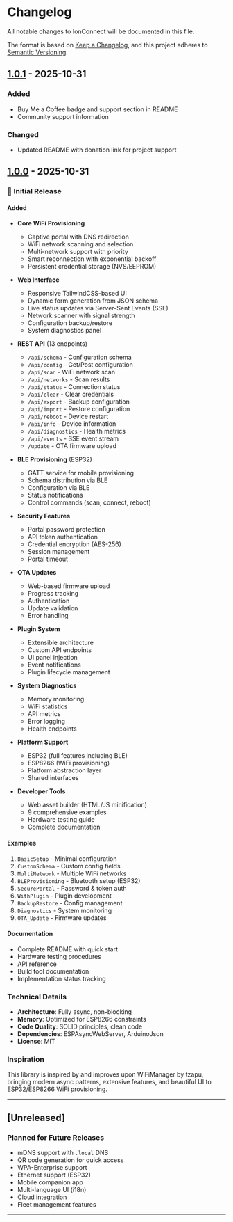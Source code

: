 # Changelog

All notable changes to IonConnect will be documented in this file.

The format is based on [Keep a Changelog](https://keepachangelog.com/en/1.0.0/),
and this project adheres to [Semantic Versioning](https://semver.org/spec/v2.0.0.html).

## [1.0.1] - 2025-10-31

### Added
- Buy Me a Coffee badge and support section in README
- Community support information

### Changed
- Updated README with donation link for project support

## [1.0.0] - 2025-10-31

### 🎉 Initial Release

#### Added
- **Core WiFi Provisioning**
  - Captive portal with DNS redirection
  - WiFi network scanning and selection
  - Multi-network support with priority
  - Smart reconnection with exponential backoff
  - Persistent credential storage (NVS/EEPROM)

- **Web Interface**
  - Responsive TailwindCSS-based UI
  - Dynamic form generation from JSON schema
  - Live status updates via Server-Sent Events (SSE)
  - Network scanner with signal strength
  - Configuration backup/restore
  - System diagnostics panel

- **REST API** (13 endpoints)
  - `/api/schema` - Configuration schema
  - `/api/config` - Get/Post configuration
  - `/api/scan` - WiFi network scan
  - `/api/networks` - Scan results
  - `/api/status` - Connection status
  - `/api/clear` - Clear credentials
  - `/api/export` - Backup configuration
  - `/api/import` - Restore configuration
  - `/api/reboot` - Device restart
  - `/api/info` - Device information
  - `/api/diagnostics` - Health metrics
  - `/api/events` - SSE event stream
  - `/update` - OTA firmware upload

- **BLE Provisioning** (ESP32)
  - GATT service for mobile provisioning
  - Schema distribution via BLE
  - Configuration via BLE
  - Status notifications
  - Control commands (scan, connect, reboot)

- **Security Features**
  - Portal password protection
  - API token authentication
  - Credential encryption (AES-256)
  - Session management
  - Portal timeout

- **OTA Updates**
  - Web-based firmware upload
  - Progress tracking
  - Authentication
  - Update validation
  - Error handling

- **Plugin System**
  - Extensible architecture
  - Custom API endpoints
  - UI panel injection
  - Event notifications
  - Plugin lifecycle management

- **System Diagnostics**
  - Memory monitoring
  - WiFi statistics
  - API metrics
  - Error logging
  - Health endpoints

- **Platform Support**
  - ESP32 (full features including BLE)
  - ESP8266 (WiFi provisioning)
  - Platform abstraction layer
  - Shared interfaces

- **Developer Tools**
  - Web asset builder (HTML/JS minification)
  - 9 comprehensive examples
  - Hardware testing guide
  - Complete documentation

#### Examples
1. `BasicSetup` - Minimal configuration
2. `CustomSchema` - Custom config fields
3. `MultiNetwork` - Multiple WiFi networks
4. `BLEProvisioning` - Bluetooth setup (ESP32)
5. `SecurePortal` - Password & token auth
6. `WithPlugin` - Plugin development
7. `BackupRestore` - Config management
8. `Diagnostics` - System monitoring
9. `OTA_Update` - Firmware updates

#### Documentation
- Complete README with quick start
- Hardware testing procedures
- API reference
- Build tool documentation
- Implementation status tracking

### Technical Details
- **Architecture**: Fully async, non-blocking
- **Memory**: Optimized for ESP8266 constraints
- **Code Quality**: SOLID principles, clean code
- **Dependencies**: ESPAsyncWebServer, ArduinoJson
- **License**: MIT

### Inspiration
This library is inspired by and improves upon WiFiManager by tzapu, bringing modern async patterns, extensive features, and beautiful UI to ESP32/ESP8266 WiFi provisioning.

---

## [Unreleased]

### Planned for Future Releases
- mDNS support with `.local` DNS
- QR code generation for quick access
- WPA-Enterprise support
- Ethernet support (ESP32)
- Mobile companion app
- Multi-language UI (i18n)
- Cloud integration
- Fleet management features

---

[1.0.1]: https://github.com/vtoxi/IonConnect/releases/tag/v1.0.1
[1.0.0]: https://github.com/vtoxi/IonConnect/releases/tag/v1.0.0


